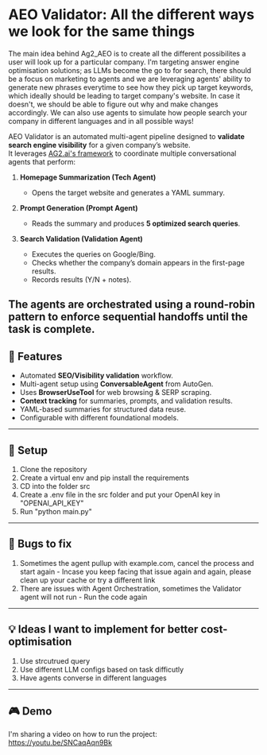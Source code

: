 # AEO Validator: All the different ways we look for the same things

The main idea behind Ag2_AEO is to create all the different possibilites a user will look up for a particular company. I'm targeting answer engine optimisation solutions; as LLMs become the go to for search, there should be a focus on marketing to agents and we are leveraging agents' ability to generate new phrases everytime to see how they pick up target keywords, which ideally should be leading to target company's website. In case it doesn't, we should be able to figure out why and make changes accordingly. We can also use agents to simulate how people search your company in different languages and in all possible ways!


AEO Validator is an automated multi-agent pipeline designed to **validate search engine visibility** for a given company’s website.  
It leverages [AG2.ai's framework](https://ag2.ai/#hero) to coordinate multiple conversational agents that perform:

1. **Homepage Summarization (Tech Agent)**  
   - Opens the target website and generates a YAML summary.  

2. **Prompt Generation (Prompt Agent)**  
   - Reads the summary and produces **5 optimized search queries**.  

3. **Search Validation (Validation Agent)**  
   - Executes the queries on Google/Bing.  
   - Checks whether the company’s domain appears in the first-page results.  
   - Records results (Y/N + notes).  

The agents are orchestrated using a **round-robin pattern** to enforce sequential handoffs until the task is complete.
---
## 🚀 Features
- Automated **SEO/Visibility validation** workflow.
- Multi-agent setup using **ConversableAgent** from AutoGen.
- Uses **BrowserUseTool** for web browsing & SERP scraping.
- **Context tracking** for summaries, prompts, and validation results.
- YAML-based summaries for structured data reuse.
- Configurable with different foundational models.
---
## 🔑 Setup
1. Clone the repository
2. Create a virtual env and pip install the requirements
3. CD into the folder src
4. Create a .env file in the src folder and put your OpenAI key in "OPENAI_API_KEY"
5. Run "python main.py"
---
 ## 🐞 Bugs to fix
1. Sometimes the agent pullup with example.com, cancel the process and start again - Incase you keep facing that issue again and again, please clean up your cache or try a different link
2. There are issues with Agent Orchestration, sometimes the Validator agent will not run - Run the code again
---
## 💡 Ideas I want to implement for better cost-optimisation
1. Use strcutrued query
2. Use different LLM configs based on task difficutly
3. Have agents converse in different languages
---
## 🎮 Demo
I'm sharing a video on how to run the project:
https://youtu.be/SNCaqAqn9Bk

